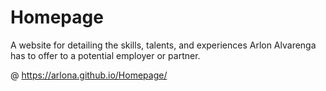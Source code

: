 # Homepage
A website for detailing the skills, talents, and experiences Arlon Alvarenga has to offer to a potential employer or partner.

@ https://arlona.github.io/Homepage/
